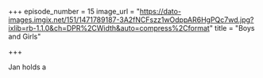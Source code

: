 +++
episode_number = 15
image_url = "https://dato-images.imgix.net/151/1471789187-3A2fNCFszz1wOdppAR6HgPQc7wd.jpg?ixlib=rb-1.1.0&ch=DPR%2CWidth&auto=compress%2Cformat"
title = "Boys and Girls"

+++

Jan holds a